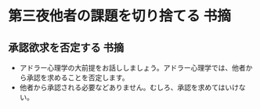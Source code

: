 # 第三夜他者の課題を切り捨てる 书摘

## 承認欲求を否定する 书摘

- アドラー心理学の大前提をお話ししましょう。アドラー心理学では、他者から承認を求めることを否定します。
- 他者から承認される必要などありません。むしろ、承認を求めてはいけない。

